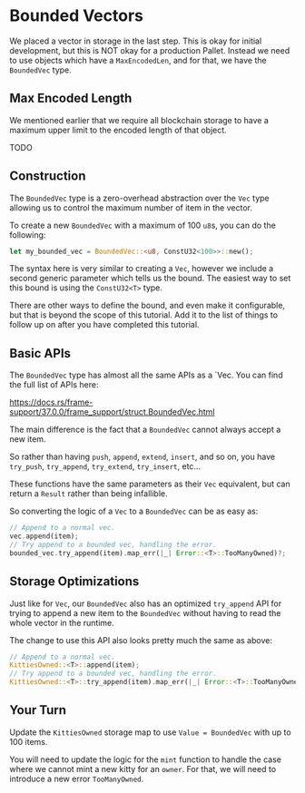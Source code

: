 # Bounded Vectors

We placed a vector in storage in the last step. This is okay for initial development, but this is NOT okay for a production Pallet. Instead we need to use objects which have a `MaxEncodedLen`, and for that, we have the `BoundedVec` type.

## Max Encoded Length

We mentioned earlier that we require all blockchain storage to have a maximum upper limit to the encoded length of that object.

TODO

## Construction

The `BoundedVec` type is a zero-overhead abstraction over the `Vec` type allowing us to control the maximum number of item in the vector.

To create a new `BoundedVec` with a maximum of 100 `u8`s, you can do the following:

```rust
let my_bounded_vec = BoundedVec::<u8, ConstU32<100>>::new();
```

The syntax here is very similar to creating a `Vec`, however we include a second generic parameter which tells us the bound. The easiest way to set this bound is using the `ConstU32<T>` type.

There are other ways to define the bound, and even make it configurable, but that is beyond the scope of this tutorial. Add it to the list of things to follow up on after you have completed this tutorial.

## Basic APIs

The `BoundedVec` type has almost all the same APIs as a `Vec. You can find the full list of APIs here:

https://docs.rs/frame-support/37.0.0/frame_support/struct.BoundedVec.html

The main difference is the fact that a `BoundedVec` cannot always accept a new item.

So rather than having `push`, `append`, `extend`, `insert`, and so on, you have `try_push`, `try_append`, `try_extend`, `try_insert`, etc...

These functions have the same parameters as their `Vec` equivalent, but can return a `Result` rather than being infallible.

So converting the logic of a `Vec` to a `BoundedVec` can be as easy as:

```rust
// Append to a normal vec.
vec.append(item);
// Try append to a bounded vec, handling the error.
bounded_vec.try_append(item).map_err(|_| Error::<T>::TooManyOwned)?;
```

## Storage Optimizations

Just like for `Vec`, our `BoundedVec` also has an optimized `try_append` API for trying to append a new item to the `BoundedVec` without having to read the whole vector in the runtime.

The change to use this API also looks pretty much the same as above:

```rust
// Append to a normal vec.
KittiesOwned::<T>::append(item);
// Try append to a bounded vec, handling the error.
KittiesOwned::<T>::try_append(item).map_err(|_| Error::<T>::TooManyOwned)?;
```

## Your Turn

Update the `KittiesOwned` storage map to use `Value = BoundedVec` with up to 100 items.

You will need to update the logic for the `mint` function to handle the case where we cannot mint a new kitty for an `owner`. For that, we will need to introduce a new error `TooManyOwned`.
